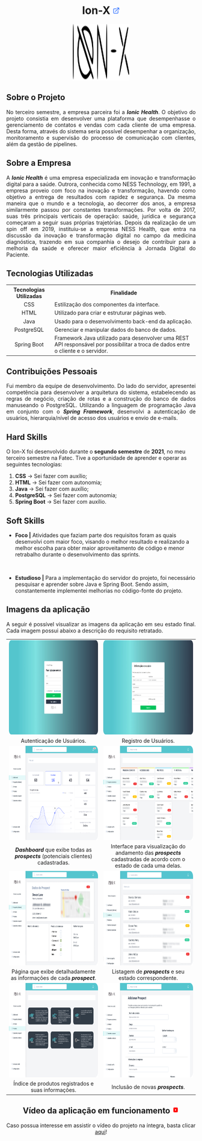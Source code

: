 <h1 align="center"><b>Ion-X <a href="https://github.com/ThomasPalma1/FatecAPI-03"><img src="/docs/assets/external-link.svg"  width="19" height="19"></a>
</h1></b>

<p align="center"> 
   <img src="/docs/FatecAPI-03/ionx.svg" width="150" height="150">
</p>

## **Sobre o Projeto**

<p align="justify">No terceiro semestre, a empresa parceira foi a <b><i>Ionic Health</b></i>. O objetivo do projeto consistia em desenvolver uma plataforma que desempenhasse o gerenciamento de contatos e vendas com cada cliente de uma empresa. Desta forma, através do sistema seria possível desempenhar a organização, monitoramento e supervisão do processo de comunicação com clientes, além da gestão de pipelines.</p>

## **Sobre a Empresa**

<p align="justify">A <b><i>Ionic Health</b></i> é uma empresa especializada em inovação e transformação digital para a saúde. Outrora, conhecida como NESS Technology, em 1991, a empresa proveio com foco na inovação e transformação, havendo como objetivo a entrega de resultados com rapidez e segurança. Da mesma maneira que o mundo e a tecnologia, ao decorrer dos anos, a empresa similarmente passou por constantes transformações. Por volta de 2017, suas três principais verticais de operação: saúde, jurídica e segurança começaram a seguir suas próprias trajetórias. Depois da realização de um spin off em 2019, instituiu-se a empresa NESS Health, que entra na discussão da inovação e transformação digital no campo da medicina diagnóstica, trazendo em sua companhia o desejo de contribuir para a melhoria da saúde e oferecer maior eficiência à Jornada Digital do Paciente.</p>

## **Tecnologias Utilizadas**

<table>
    <tr>
        <th>Tecnologias Utilizadas</th>
        <th>Finalidade</th>
    </tr>
    <tr>
        <td align="center">CSS</td>
        <td align="justify">Estilização dos componentes da interface.</td>
    </tr>
    <tr>
        <td align="center">HTML</td>
        <td align="left">Utilizado para criar e estruturar páginas web.</td>
    </tr>
    <tr>
        <td align="center">Java</td>
        <td align="left">Usado para o desenvolvimento back-end da aplicação.</td>
    </tr>
    <tr>
        <td align="center">PostgreSQL</td>
        <td align="left">Gerenciar e manipular dados do banco de dados.</td>
    </tr>
    <tr>
        <td align="center">Spring Boot</td>
        <td align="left">Framework Java utilizado para desenvolver uma REST API responsável por possibilitar a troca de dados entre o cliente e o servidor.</td>

</table>

## **Contribuições Pessoais**

<p align="justify">Fui membro da equipe de desenvolvimento. Do lado do servidor, apresentei competência para desenvolver a arquitetura do sistema, estabelecendo as regras de negócio, criação de rotas e a construção do banco de dados manuseando o PostgreSQL. Utilizando a linguagem de programação Java em conjunto com o <b><i>Spring Framework</b></i>, desenvolvi a autenticação de usuários, hierarquia/nível de acesso dos usuários e envio de e-mails. </p>

## **Hard Skills**

O Ion-X foi desenvolvido durante o **segundo semestre** de **2021**, no meu terceiro semestre na Fatec. Tive a oportunidade de aprender e operar as seguintes tecnologias:

  1.  **CSS** &#8594; Sei fazer com auxílio;
  2.  **HTML** &#8594; Sei fazer com autonomia;
  3.  **Java** &#8594; Sei fazer com auxílio;
  4.  **PostgreSQL** &#8594; Sei fazer com autonomia;
  5.  **Spring Boot** &#8594; Sei fazer com auxílio.

## **Soft Skills**

* **Foco |** Atividades que faziam parte dos requisitos foram as quais desenvolvi com maior foco, visando o melhor resultado e realizando a melhor escolha para obter maior aproveitamento de código e menor retrabalho durante o desenvolvimento das sprints.

<br>

* **Estudioso |** Para a implementação do servidor do projeto, foi necessário pesquisar e aprender sobre Java e Spring Boot. Sendo assim, constantemente implementei melhorias no código-fonte do projeto.

## **Imagens da aplicação**

<p align="justify">A seguir é possível visualizar as imagens da aplicação em seu estado final. Cada imagem possui abaixo a descrição do requisito retratado.</p>

<table>
   <tr>
      <td width="455"><img src="/docs/FatecAPI-03/login_screen.png" width="450" height="250" /></td>
      <td width="455"><img src="/docs/FatecAPI-03/register_screen.png" width="450" height="250" /></td>
   </tr>
   <tr>
      <td align="center">Autenticação de Usuários.</td>
      <td align="center">Registro de Usuários.</td>
   </tr>
   <tr>
      <td><img src="/docs/FatecAPI-03/dashboard_screen.png" width="450" height="250"/></td>
      <td><img src="/docs/FatecAPI-03/registered-customers_screen.png" width="450" height="250" /></td>
   </tr>
   <tr>
      <td align="center"><b><i>Dashboard</b></i> que exibe todas as <b><i>prospects</b></i> (potenciais clientes) cadastradas.</td>
      <td align="center">Interface para visualização do andamento das <b><i>prospects</b></i> cadastradas de acordo com o estado de cada uma delas.</td>
   </tr>
   <tr>
      <td><img src="/docs/FatecAPI-03/clients-data_screen.png" width="450" height="250" /></td>
      <td><img src="/docs/FatecAPI-03/contacts_screen.png" width="450" height="250" /></td>
   </tr>
   <tr>
      <td align="center">Página que exibe detalhadamente as informações de cada <b><i>prospect</b></i>.</td>
      <td align="center">Listagem de <b><i>prospects</b></i> e seu estado correspondente.</td>
   </tr>
   <tr>
      <td><img src="/docs/FatecAPI-03/products_screen.png" width="450" height="250" /></td>
      <td><img src="/docs/FatecAPI-03/customer-registration_screen.png" width="450" height="250"/></td>
   </tr>
   <tr>
      <td align="center">Índice de produtos registrados e suas informações.</td>
      <td align="center">Inclusão de novas <b><i>prospects</b></i>.</td>
   </tr>
</table>

<h2 align="center">Vídeo da aplicação em funcionamento <img src="/docs/assets/youtube-icon.svg"  width="19" height="19"></h2>

<p align="center">Caso possua interesse em assistir o vídeo do projeto na íntegra, basta clicar <a href="https://youtu.be/Ocy-cQKJlPc">aqui</a>!